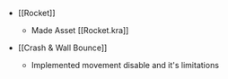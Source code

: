 - [[Rocket]]
	- Made Asset [[Rocket.kra]]

- [[Crash & Wall Bounce]]
	- Implemented movement disable and it's limitations